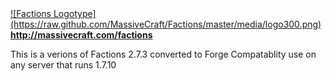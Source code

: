 <a href="http://massivecraft.com/factions">
![Factions Logotype](https://raw.github.com/MassiveCraft/Factions/master/media/logo300.png)<br>
<b>http://massivecraft.com/factions</b></a>


This is a verions of Factions 2.7.3 converted to Forge Compatablity use on any server that runs 1.7.10 
